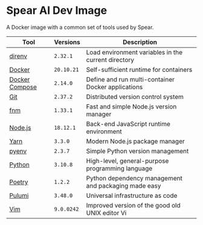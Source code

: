 # Spear AI Dev Image

A Docker image with a common set of tools used by Spear.

| Tool | Versions | Description |
| - | - | - |
| [direnv](https://direnv.net) | `2.32.1` | Load environment variables in the current directory |
| [Docker](https://www.docker.com) | `20.10.21` | Self-sufficient runtime for containers |
| [Docker Compose](https://docs.docker.com/compose) | `2.14.0` | Define and run multi-container Docker applications |
| [Git](https://git-scm.com/) | `2.37.2` | Distributed version control system |run multi-container applications with Docker |
| [fnm](https://github.com/Schniz/fnm) | `1.33.1` | Fast and simple Node.js version manager |
| [Node.js](https://nodejs.org) | `18.12.1` | Back-end JavaScript runtime environment |
| [Yarn](https://yarnpkg.com) | `3.3.0` | Modern Node.js package manager |
| [pyenv](https://github.com/pyenv/pyenv) | `2.3.7` | Simple Python version management |
| [Python](https://www.python.org) | `3.10.8` | High-level, general-purpose programming language |
| [Poetry](https://python-poetry.org) | `1.2.2` | Python dependency management and packaging made easy |
| [Pulumi](https://www.pulumi.com) | `3.48.0` | Universal infrastructure as code |
| [Vim](https://www.vim.org) | `9.0.0242` | Improved version of the good old UNIX editor Vi |
